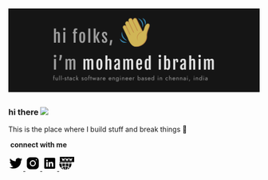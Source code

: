 <h1 align="center">
  <img src="https://raw.githubusercontent.com/IbuAR/IbuAR/main/assets/images/GithubHeader.png" alt="Mohamed Ibrahim" />
</h1>

### hi there <a href="http://ibuar.duckdns.com/"><img src="https://media.giphy.com/media/hvRJCLFzcasrR4ia7z/giphy.gif" width="25px"></a>

This is the place where I build stuff and break things :rofl:

&nbsp;**connect with me**

<p align="left">
<a href="https://twitter.com/iam_ibu_ar" target="_blank" rel="noopener noreferrer">
<svg xmlns="http://www.w3.org/2000/svg" x="0px" y="0px"
width="30" height="30"
viewBox="0 0 30 30"
style=" fill:#000000;">    <path d="M28,6.937c-0.957,0.425-1.985,0.711-3.064,0.84c1.102-0.66,1.947-1.705,2.345-2.951c-1.03,0.611-2.172,1.055-3.388,1.295 c-0.973-1.037-2.359-1.685-3.893-1.685c-2.946,0-5.334,2.389-5.334,5.334c0,0.418,0.048,0.826,0.138,1.215 c-4.433-0.222-8.363-2.346-10.995-5.574C3.351,6.199,3.088,7.115,3.088,8.094c0,1.85,0.941,3.483,2.372,4.439 c-0.874-0.028-1.697-0.268-2.416-0.667c0,0.023,0,0.044,0,0.067c0,2.585,1.838,4.741,4.279,5.23 c-0.447,0.122-0.919,0.187-1.406,0.187c-0.343,0-0.678-0.034-1.003-0.095c0.679,2.119,2.649,3.662,4.983,3.705 c-1.825,1.431-4.125,2.284-6.625,2.284c-0.43,0-0.855-0.025-1.273-0.075c2.361,1.513,5.164,2.396,8.177,2.396 c9.812,0,15.176-8.128,15.176-15.177c0-0.231-0.005-0.461-0.015-0.69C26.38,8.945,27.285,8.006,28,6.937z"></path></svg>
</a>

<a href="https://www.instagram.com/iam_ibu_ar" target="_blank" rel="noopener noreferrer">
<svg xmlns="http://www.w3.org/2000/svg" x="0px" y="0px"
width="30" height="30"
viewBox="0 0 30 30"
style=" fill:#000000;"> 
   <path d="M 9.9980469 3 C 6.1390469 3 3 6.1419531 3 10.001953 L 3 20.001953 C 3 23.860953 6.1419531 27 10.001953 27 L 20.001953 27 C 23.860953 27 27 23.858047 27 19.998047 L 27 9.9980469 C 27 6.1390469 23.858047 3 19.998047 3 L 9.9980469 3 z M 22 7 C 22.552 7 23 7.448 23 8 C 23 8.552 22.552 9 22 9 C 21.448 9 21 8.552 21 8 C 21 7.448 21.448 7 22 7 z M 15 9 C 18.309 9 21 11.691 21 15 C 21 18.309 18.309 21 15 21 C 11.691 21 9 18.309 9 15 C 9 11.691 11.691 9 15 9 z M 15 11 A 4 4 0 0 0 11 15 A 4 4 0 0 0 15 19 A 4 4 0 0 0 19 15 A 4 4 0 0 0 15 11 z"></path></svg>
</a>

<a href="https://www.linkedin.com/in/ibuar" target="_blank" rel="noopener noreferrer">
<svg xmlns="http://www.w3.org/2000/svg" x="0px" y="0px"
width="30" height="30"
viewBox="0 0 30 30"
style=" fill:#000000;">    <path d="M24,4H6C4.895,4,4,4.895,4,6v18c0,1.105,0.895,2,2,2h18c1.105,0,2-0.895,2-2V6C26,4.895,25.105,4,24,4z M10.954,22h-2.95 v-9.492h2.95V22z M9.449,11.151c-0.951,0-1.72-0.771-1.72-1.72c0-0.949,0.77-1.719,1.72-1.719c0.948,0,1.719,0.771,1.719,1.719 C11.168,10.38,10.397,11.151,9.449,11.151z M22.004,22h-2.948v-4.616c0-1.101-0.02-2.517-1.533-2.517 c-1.535,0-1.771,1.199-1.771,2.437V22h-2.948v-9.492h2.83v1.297h0.04c0.394-0.746,1.356-1.533,2.791-1.533 c2.987,0,3.539,1.966,3.539,4.522V22z"></path></svg>
</a>

<a href="http://ibuar.duckdns.org/" target="_blank" rel="noopener noreferrer">
<svg xmlns="http://www.w3.org/2000/svg" xmlns:xlink="http://www.w3.org/1999/xlink" width="30px" height="30px" viewBox="0 0 30 30" version="1.1">
<g id="surface1">
<path style=" stroke:none;fill-rule:nonzero;fill:rgb(0%,0%,0%);fill-opacity:1;" d="M 1.273438 1.976562 L 1.273438 12.421875 L 30 12.421875 L 30 1.976562 Z M 10.105469 9.996094 L 8.855469 10.007812 L 8.324219 8.328125 L 7.796875 10.007812 L 6.546875 9.996094 L 5.011719 4.773438 L 6.265625 4.402344 L 7.195312 7.570312 L 7.703125 5.960938 L 8.949219 5.960938 L 9.457031 7.570312 L 10.386719 4.402344 L 11.636719 4.773438 Z M 17.417969 9.996094 L 16.167969 10.007812 L 15.636719 8.328125 L 15.109375 10.007812 L 13.859375 9.996094 L 12.324219 4.773438 L 13.578125 4.402344 L 14.507812 7.570312 L 15.015625 5.960938 L 16.261719 5.960938 L 16.769531 7.570312 L 17.699219 4.402344 L 18.953125 4.773438 Z M 24.730469 9.996094 L 23.480469 10.007812 L 22.949219 8.328125 L 22.421875 10.007812 L 21.171875 9.996094 L 19.636719 4.773438 L 20.890625 4.402344 L 21.820312 7.570312 L 22.328125 5.960938 L 23.574219 5.960938 L 24.082031 7.570312 L 25.011719 4.402344 L 26.265625 4.773438 Z M 24.730469 9.996094 "/>
<path style=" stroke:none;fill-rule:nonzero;fill:rgb(0%,0%,0%);fill-opacity:1;" d="M 7.207031 22.699219 C 8.242188 25.59375 9.875 27.628906 11.722656 28.023438 L 11.722656 21.597656 C 10.136719 21.679688 8.613281 22.050781 7.207031 22.699219 Z M 7.207031 22.699219 "/>
<path style=" stroke:none;fill-rule:nonzero;fill:rgb(0%,0%,0%);fill-opacity:1;" d="M 6.078125 16.339844 C 6.132812 18.160156 6.386719 19.894531 6.8125 21.441406 C 8.34375 20.757812 10.003906 20.371094 11.722656 20.289062 L 11.722656 16.339844 Z M 6.078125 16.339844 "/>
<path style=" stroke:none;fill-rule:nonzero;fill:rgb(0%,0%,0%);fill-opacity:1;" d="M 6.152344 13.730469 C 6.117188 14.160156 6.09375 14.59375 6.078125 15.035156 L 11.722656 15.035156 L 11.722656 13.730469 Z M 6.152344 13.730469 "/>
<path style=" stroke:none;fill-rule:nonzero;fill:rgb(0%,0%,0%);fill-opacity:1;" d="M 0.144531 13.730469 C 0.078125 14.160156 0.0234375 14.59375 0 15.035156 L 4.773438 15.035156 C 4.785156 14.59375 4.8125 14.160156 4.84375 13.730469 Z M 0.144531 13.730469 "/>
<path style=" stroke:none;fill-rule:nonzero;fill:rgb(0%,0%,0%);fill-opacity:1;" d="M 6.015625 23.332031 C 5.308594 23.757812 4.640625 24.257812 4.019531 24.828125 C 5.304688 26.007812 6.792969 26.890625 8.410156 27.4375 C 7.449219 26.402344 6.632812 25.007812 6.015625 23.332031 Z M 6.015625 23.332031 "/>
<path style=" stroke:none;fill-rule:nonzero;fill:rgb(0%,0%,0%);fill-opacity:1;" d="M 4.773438 16.339844 L 0 16.339844 C 0.144531 19.15625 1.230469 21.796875 3.101562 23.898438 C 3.875 23.183594 4.710938 22.566406 5.605469 22.054688 C 5.117188 20.339844 4.824219 18.40625 4.773438 16.339844 Z M 4.773438 16.339844 "/>
<path style=" stroke:none;fill-rule:nonzero;fill:rgb(0%,0%,0%);fill-opacity:1;" d="M 24.601562 13.730469 L 19.902344 13.730469 C 19.933594 14.160156 19.960938 14.59375 19.972656 15.035156 L 24.746094 15.035156 C 24.726562 14.59375 24.671875 14.160156 24.601562 13.730469 Z M 24.601562 13.730469 "/>
<path style=" stroke:none;fill-rule:nonzero;fill:rgb(0%,0%,0%);fill-opacity:1;" d="M 19.972656 16.339844 C 19.921875 18.40625 19.632812 20.339844 19.144531 22.054688 C 20.035156 22.566406 20.871094 23.183594 21.644531 23.898438 C 23.519531 21.796875 24.601562 19.15625 24.746094 16.339844 Z M 19.972656 16.339844 "/>
<path style=" stroke:none;fill-rule:nonzero;fill:rgb(0%,0%,0%);fill-opacity:1;" d="M 18.730469 23.332031 C 18.117188 25.007812 17.296875 26.402344 16.339844 27.4375 C 17.957031 26.890625 19.445312 26.007812 20.730469 24.828125 C 20.109375 24.257812 19.441406 23.757812 18.730469 23.332031 Z M 18.730469 23.332031 "/>
<path style=" stroke:none;fill-rule:nonzero;fill:rgb(0%,0%,0%);fill-opacity:1;" d="M 13.027344 16.339844 L 13.027344 20.289062 C 14.746094 20.371094 16.402344 20.757812 17.9375 21.441406 C 18.359375 19.894531 18.617188 18.160156 18.667969 16.339844 Z M 13.027344 16.339844 "/>
<path style=" stroke:none;fill-rule:nonzero;fill:rgb(0%,0%,0%);fill-opacity:1;" d="M 13.027344 21.597656 L 13.027344 28.023438 C 14.871094 27.628906 16.507812 25.59375 17.539062 22.699219 C 16.132812 22.050781 14.609375 21.679688 13.027344 21.597656 Z M 13.027344 21.597656 "/>
<path style=" stroke:none;fill-rule:nonzero;fill:rgb(0%,0%,0%);fill-opacity:1;" d="M 18.59375 13.730469 L 13.027344 13.730469 L 13.027344 15.035156 L 18.667969 15.035156 C 18.65625 14.59375 18.628906 14.160156 18.59375 13.730469 Z M 18.59375 13.730469 "/>
</g>
</svg>
</a>

</p>
